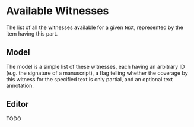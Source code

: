 # Available Witnesses

The list of all the witnesses available for a given text, represented by the item having this part.

## Model

The model is a simple list of these witnesses, each having an arbitrary ID (e.g. the signature of a manuscript), a flag telling whether the coverage by this witness for the specified text is only partial, and an optional text annotation.

## Editor

TODO
